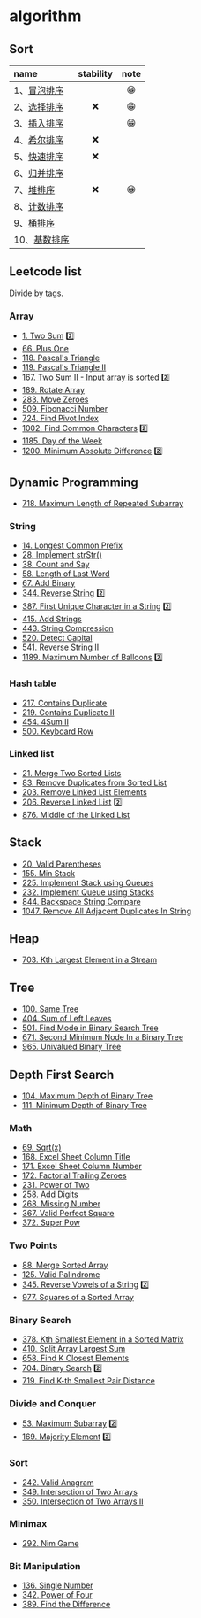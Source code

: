 # algorithm 

## Sort

|name|stability|note|
|:--|:--:|:--:|
|1、[冒泡排序](./solutions/bubbleSort.md)||😁|
|2、[选择排序](./solutions/selectionSort.md)|❌| 😁|
|3、[插入排序](./solutions/insertionSort.md)||😁|
|4、[希尔排序](./solutions/shellSort.md)|❌||
|5、[快速排序](./solutions/quickSort.md)|❌||
|6、[归并排序](./solutions/mergeSort.md)|||
|7、[堆排序](./solutions/heapsort.md)|❌|😁|
|8、[计数排序](./solutions/countingSort.md)|||
|9、[桶排序](./solutions/bucketSort.md)|||
|10、[基数排序](./solutions/radixSort.md)|||

## Leetcode list

Divide by tags.

### Array

- [1. Two Sum](./lc/2019-10-08_L1.md)   2️⃣
- [66. Plus One](./lc/2019-12-20_L66.md)
- [118. Pascal's Triangle](./lc/2019-12-20_L118.md)
- [119. Pascal's Triangle II](./lc/2019-12-20_L119.md)
- [167. Two Sum II - Input array is sorted](./lc/2019-09-25_L167.md)   2️⃣
- [189. Rotate Array](./lc/2019-12-23_L189.md)
- [283. Move Zeroes](./lc/2019-12-07_L283.md)
- [509. Fibonacci Number](./lc/2019-12-11_L509.md)
- [724. Find Pivot Index](./lc/2019-12-07_L724.md)
- [1002. Find Common Characters](./lc/2019-10-06_L1002.md)  2️⃣
- [1185. Day of the Week](./lc/2019-10-10_L1185.md)
- [1200. Minimum Absolute Difference](./lc/2019-10-06_L1200.md)  2️⃣

## Dynamic Programming

- [718. Maximum Length of Repeated Subarray](./lc/2019-10-14_L718.md)

### String
  
- [14. Longest Common Prefix](./lc/2019-12-11_L14.md)
- [28. Implement strStr()](./lc/2019-12-11_L28.md)
- [38. Count and Say](./lc/2019-12-19_L38.md)
- [58. Length of Last Word](./lc/2019-12-20_L58.md)
- [67. Add Binary](./lc/2019-12-20_L67.md)
- [344. Reverse String](./lc/2019-10-02_L344.md)  2️⃣
- [387. First Unique Character in a String](./lc/2019-09-26_L387.md)  2️⃣
- [415. Add Strings](./lc/2019-12-24_L415.md)
- [443. String Compression](./lc/2019-10-06_L443.md)
- [520. Detect Capital](./lc/2019-12-24_L520.md)
- [541. Reverse String II](./lc/2019-12-24_L541.md)
- [1189. Maximum Number of Balloons](./lc/2019-10-08_L1189.md)  2️⃣

### Hash table

- [217. Contains Duplicate](./lc/2019-12-23_L217.md)
- [219. Contains Duplicate II](./lc/2019-12-23_L219.md)
- [454. 4Sum II](./lc/2019-10-09_L454.md)
- [500. Keyboard Row](./lc/2019-09-27_L500.md)

### Linked list

- [21. Merge Two Sorted Lists](./lc/2019-10-04_L21.md)
- [83. Remove Duplicates from Sorted List](./lc/2019-10-01_L83.md)
- [203. Remove Linked List Elements](./lc/2019-09-28_L203.md)
- [206. Reverse Linked List](./lc/2019-09-30_L206.md) 2️⃣
-  [876. Middle of the Linked List](./lc/2019-09-29_L876.md)

## Stack 

- [20. Valid Parentheses](./lc/2019-10-05_L20.md)
- [155. Min Stack](./lc/2019-10-03_L155.md)
- [225. Implement Stack using Queues](./lc/2019-12-23_L225.md)
- [232. Implement Queue using Stacks](./lc/2019-12-23_L232.md)
- [844. Backspace String Compare](./lc/2019-10-04_L844.md)
- [1047. Remove All Adjacent Duplicates In String](./lc/2019-10-04_L1047.md)

## Heap

- [703. Kth Largest Element in a Stream](./lc/2019-10-06_L703.md)

## Tree

- [100. Same Tree](./lc/2019-10-07_L100.md)
- [404. Sum of Left Leaves](./lc/2019-10-07_L404.md)
- [501. Find Mode in Binary Search Tree](./lc/2019-10-07_L501.md)
- [671. Second Minimum Node In a Binary Tree](./lc/2019-10-07_L671.md)
- [965. Univalued Binary Tree](./lc/2019-10-06_L965.md)

## Depth First Search

- [104. Maximum Depth of Binary Tree](./lc/2019-10-09_L104.md)
- [111. Minimum Depth of Binary Tree](./lc/2019-10-09_L111.md)

### Math

- [69. Sqrt(x)](./lc/2019-10-02_L69.md)
- [168. Excel Sheet Column Title](./lc/2019-12-22_L168.md)
- [171. Excel Sheet Column Number](./lc/2019-12-22_L171.md)
- [172. Factorial Trailing Zeroes](./lc/2019-12-23_L172.md)
- [231. Power of Two](./lc/2019-12-23_L231.md)
- [258. Add Digits](./lc/2019-12-24_L258.md)
- [268. Missing Number](./lc/2019-12-24_L268.md)
- [367. Valid Perfect Square](./lc/2019-10-02_L367.md)
- [372. Super Pow](./lc/2019-10-30_L372.md)

### Two Points

- [88. Merge Sorted Array](./lc/2019-12-07_L88.md)
- [125. Valid Palindrome](./lc/2019-12-22_L125.md)
- [345. Reverse Vowels of a String](./lc/2019-10-02_L345.md)  2️⃣
- [977. Squares of a Sorted Array](./lc/2019-12-07_L977.md)

### Binary Search 

- [378. Kth Smallest Element in a Sorted Matrix](./lc/2019-10-15_L378.md)
- [410. Split Array Largest Sum](./lc/2019-10-11_L410.md)
- [658. Find K Closest Elements](./lc/2019-10-10_L658.md)
- [704. Binary Search](./lc/2019-10-02_L704.md) 2️⃣
- [719. Find K-th Smallest Pair Distance](./lc/2019-10-15_L719.md)

### Divide and Conquer

- [53. Maximum Subarray](./lc/2019-10-04_L53.md)   2️⃣
- [169. Majority Element](./lc/2019-10-03_L169.md)   2️⃣

### Sort

- [242. Valid Anagram](./lc/2019-10-05_L242.md)
- [349.  Intersection of Two Arrays](./lc/2019-10-05_L349.md)
- [350. Intersection of Two Arrays II](./lc/2019-10-06_L350.md)

### Minimax

- [292. Nim Game](./lc/2019-12-20_L292.md)

### Bit Manipulation

- [136. Single Number](./lc/2019-12-22_L136.md)
- [342. Power of Four](./lc/2019-12-24_L342.md)
- [389. Find the Difference](./lc/2019-12-24_L389.md)
